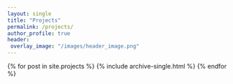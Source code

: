 ```yaml
---
layout: single
title: "Projects"
permalink: /projects/
author_profile: true
header:
 overlay_image: "/images/header_image.png"
---
```


{% for post in site.projects %}
  {% include archive-single.html %}
{% endfor %}
